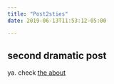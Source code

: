```yaml
---
title: "Post2sties"
date: 2019-06-13T11:53:12-05:00

---
```


## second dramatic post  

ya. check [the about](/about)  